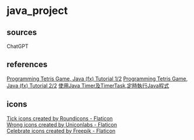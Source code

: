 # java_project

## sources
ChatGPT

## references
<a href="https://youtu.be/boAJUSN8fOU">Programming Tetris Game, Java (fx) Tutorial 1/2</a>
<a href="https://youtu.be/KGaixc-ExXA">Programming Tetris Game, Java (fx) Tutorial 2/2</a>
<a href="https://luckystar1216.pixnet.net/blog/post/17030605">使用Java Timer及TimerTask,定時執行Java程式</a>

## icons
<a href="https://www.flaticon.com/free-icons/tick" title="tick icons">Tick icons created by Roundicons - Flaticon</a>
<br>
<a href="https://www.flaticon.com/free-icons/wrong" title="wrong icons">Wrong icons created by Uniconlabs - Flaticon</a>
<br>
<a href="https://www.flaticon.com/free-icons/celebrate" title="celebrate icons">Celebrate icons created by Freepik - Flaticon</a>
